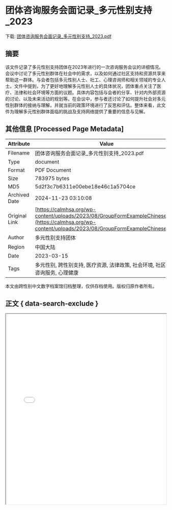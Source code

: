# 团体咨询服务会面记录_多元性别支持_2023

<!-- tcd_download_link -->
下载: <a href="团体咨询服务会面记录_多元性别支持_2023.pdf" download>团体咨询服务会面记录_多元性别支持_2023.pdf</a>
<!-- tcd_download_link_end -->

## 摘要

<!-- tcd_abstract -->
该文件记录了多元性别支持团体在2023年进行的一次咨询服务会议的详细情况。会议中讨论了多元性别群体在社会中的需求，以及如何通过社区支持和资源共享来帮助这一群体。与会者包括多元性别人士、社工、心理咨询师和相关领域的专业人士。文件中提到，为了更好地理解多元性别人士的具体状况，团体重点关注了医疗、法律和社会环境等方面的议题。具体内容包括与会者的分享、针对内外部资源的讨论、以及未来活动的规划等。在会议中，参与者还讨论了如何提升社会对多元性别群体的接纳与理解，并就当前的政策环境进行了反思和评估。整体来看，此文件为理解多元性别群体面临的挑战及支持网络提供了重要的信息与见解。

<!-- tcd_abstract_end -->

## 其他信息 [Processed Page Metadata]

| Attribute       | Value                                  |
|-----------------|----------------------------------------|
| Filename        | 团体咨询服务会面记录_多元性别支持_2023.pdf                             |
| Type            | document                                 |
| Format          | PDF Document                               |
| Size            | 783975 bytes                           |
| MD5             | 5d2f3c7b6311e00ebe18e46c1a5704ce                                  |
| Archived Date   | 2024-11-23 03:10:08                             |
| Original Link   | [https://calmhsa.org/wp-content/uploads/2023/08/GroupFormExampleChinese.pdf](https://calmhsa.org/wp-content/uploads/2023/08/GroupFormExampleChinese.pdf)                         |
| Author          | 多元性别支持团体                               |
| Region          | 中国大陆                               |
| Date            | 2023-03-15                                 |
| Tags            | 多元性别, 跨性别支持, 医疗资源, 法律政策, 社会环境, 社区支持, 咨询服务, 心理健康                                 |

本文由跨性别中文数字档案馆归档整理，仅供存档使用。版权归原作者所有。


## 正文 { data-search-exclude }

<!-- tcd_main_text -->
<iframe src="../团体咨询服务会面记录_多元性别支持_2023.pdf" width="100%" height="600px">
    <p>无法显示PDF，请下载查看。</p>
</iframe>
<!-- tcd_main_text_end -->

